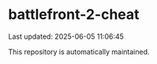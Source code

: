 # battlefront-2-cheat

Last updated: 2025-06-05 11:06:45

This repository is automatically maintained.
